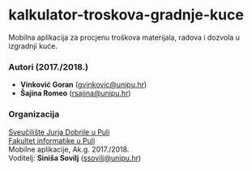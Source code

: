# kalkulator-troskova-gradnje-kuce
Mobilna aplikacija za procjenu troškova materijala, radova i dozvola u izgradnji kuće.

### Autori (2017./2018.)
- **Vinković	Goran** (gvinkovic@unipu.hr)
- **Šajina Romeo** (rsajina@unipu.hr)

### Organizacija
[Sveučilište Jurja Dobrile u Puli](http://www.unipu.hr/)   
[Fakultet informatike u Puli](https://fipu.unipu.hr/)  
Mobilne aplikacije, Ak.g. 2017./2018.  
Voditelj: **Siniša Sovilj** (ssovilj@unipu.hr)

